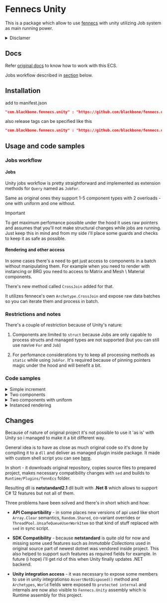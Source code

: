 # Fennecs Unity

This is a package which allow to use [fennecs](https://fennecs.tech/) with unity utilizing Job system as main running power.

<details>
    <summary>Disclamer</summary>

    According to original licence it's MIT so evend if `Unity dumb` i managed to make it work but with some [changes](#changes).
</details>
 
## Docs

Refer [original docs](https://fennecs.tech/docs/) to know how to work with this ECS.

Jobs workflow described in [section](#jobs-workflow) below.

## Installation

add to manifest.json
```json
"com.blackbone.fennecs.unity" : "https://github.com/blackbone/fennecs.unity.git"
```
also release tags can be specified like this
```json
"com.blackbone.fennecs.unity" : "https://github.com/blackbone/fennecs.unity.git#0.2.0-beta"
```

## Usage and code samples

### Jobs workflow

#### Jobs

Unity jobs workflow is pretty straightforward and implemented as extension methods for `Query` named as `JobFor`.

Same as original ones they support 1-5 component types with 2 overloads - one with uniform and one without.

> [!IMPORTANT]
> To get maximum perfomance possible under the hood it uses raw pointers and assumes that you'll not make structural changes while jobs are running. Just keep this in mind and from my side i'll place some guards and checks to keep it as safe as possible.

#### Rendering and other access

In some cases there's a need to get just access to components in a batch without manipulating them. For example when you need to render with instancing or BRG you need to access to Matrix and Mesh \ Material components.

There's new method called `CrossJoin` added for that.

It utilizes fennece's own `Archetype.CrossJoin` and expose raw data batches so you can iterate them and process in batch.

### Restrictions and notes

There's a couple of restriction because of Unity's nature:

1. Components are limited to `struct` because Jobs are only capable to process structs and managed types are not supported (but you can still use navive `For` and `Job`)

2. For perfomance considerations try to keep all processing methods as `static` while using `JobFor`. It's required because of pinning pointers magic under the hood and will benefit a bit.

### Code samples

<details>
    <summary>Simple increment</summary>

    ```csharp
    class Sample
    {
        private struct Component { public int value; }
        
        private readonly World world = new();
        private readonly Query<Component> components;

        public Sample() {
            var c = new Component { value = 0 };
            components = world.Query<Component>().Build();
            for (var i = 0; i < 128; i++)
                world.Spawn().Add(c);
        }

        public void Update()
        {
            components.For((ref Component c) => c.value++); // will run on main thread
            components.Job((ref Component c) => c.value++); // will run on thread pool
            components.JobFor((ref Component c) => c.value++); // will run with jobs
        }
    }
    ```
</details>

<details>
    <summary>Two components</summary>

    ```csharp
    class Sample
    {
        private struct Component1 { public int value; }
        private struct Component2 { public int value; }
        
        private readonly World world = new();
        private readonly Query<Component1, Component2> cross;

        public Sample()
        {
            var c1 = new Component1 { value = 0 };
            var c2 = new Component2 { value = 1 };
            cross = world.Query<Component1, Component2>().Build();
            for (var i = 0; i < 128; i++)
                world.Spawn().Add(c1).Add(c2);
        }

        public void Update()
        {
            cross.For((ref Component1 c1, ref Component2 c2) => c1.value += c2.value); // will run on main thread
            cross.Job((ref Component1 c1, ref Component2 c2) => c1.value += c2.value); // will run on thread pool
            cross.JobFor((ref Component1 c1, ref Component2 c2) => c1.value += c2.value); // will run with jobs
        }
    }
    ```
</details>

<details>
    <summary>Two components with uniform</summary>

    ```csharp
    class Sample
    {
        private struct Component1 { public int value; }
        private struct Component2 { public int value; }
        
        private struct Uniform
        {
            public int value;
        }
            
        private readonly World world = new();
        private readonly Query<Component1, Component2> cross;

        public Sample()
        {
            var c1 = new Component1 { value = 0 };
            var c2 = new Component2 { value = 1 };
            cross = world.Query<Component1, Component2>().Build();
            for (var i = 0; i < 128; i++)
                world.Spawn().Add(c1).Add(c2);
        }

        public void Update()
        {
            var uniform = new Uniform { value = 2 };
            cross.For((ref Component1 c1, ref Component2 c2, Uniform u) => c1.value += c2.value * u.value, uniform); // will run on main thread
            cross.Job((ref Component1 c1, ref Component2 c2, Uniform u) => c1.value += c2.value * u.value, uniform); // will run on thread pool
            cross.JobFor((ref Component1 c1, ref Component2 c2, Uniform u) => c1.value += c2.value * u.value, uniform); // will run with jobs
        }
    }
    ```
</details>

<details>
    <summary>Instanced rendering</summary>

    ```csharp
    using fennecs;
    using UnityEngine;

    class Sample : MonoBehaviour
    {
        private struct Position { public Vector3 value; }
        private struct Velocity { public Vector3 value; }

        [SerializeField] private Mesh mesh;
        [SerializeField] private Material material;
        
        private readonly World world = new();
        private readonly Query<Position, Velocity, Quaternion> rotationQuery;
        private readonly Query<Position, Quaternion, Matrix4x4> transformUpdateQuery;
        private readonly Query<Matrix4x4> transformQuery;

        public Sample()
        {
            rotationQuery = world.Query<Position, Velocity, Quaternion>().Build();
            transformUpdateQuery = world.Query<Position, Quaternion, Matrix4x4>().Build();
            transformQuery = world.Query<Matrix4x4>().Build();
        }

        public void Update()
        {
            rotationQuery.JobFor(UpdateRotation);
            transformUpdateQuery.JobFor(UpdateTransform);
            transformQuery.Cross(RenderBatch);
        }

        private static void UpdateRotation(ref Position position, ref Velocity velocity, ref Quaternion rotation)
            => rotation = Quaternion.FromToRotation(position.value, position.value + velocity.value);
        
        private static void UpdateTransform(ref Position position, ref Quaternion rotation, ref Matrix4x4 transform)
            => transform.SetTRS(position.value, rotation, Vector3.one);

        private void RenderBatch(Matrix4x4[] transforms, int count)
            => Graphics.DrawMeshInstanced(mesh, 0, material, transforms, count);
    }
    ```
</details>
 
## Changes

Because of nature of original project it's not possible to use it 'as is' with Unity so i managed to make it a bit different way.

General idea is to have as close as much original code so it's done by compiling it to a `dll` and deliver as managed plugin inside package.
It made with custom shell script you can see [here](https://github.com/blackbone/fennecs.unity/blob/main/sync.sh).

In short - it downloads original repository, copies source files to prepared project, makes necessary compatibility changes with `sed` and builds to `Runtime/Plugins/fennEcs` folder.

Resulting dll is **netstandard2.1** dll built with **.Net 8** which allows to support C# 12 features but not all of them.

Three problems have been solved and there's in short which and how:

* **API Compartibility** - in some places new versions of api used like short `Array.Clear` semantics, `Random.Shared`, co-variant overrides or `ThreadPool.UnsafeQueueUserWorkItem` so that kind of stuff replaced with `sed` in sync script.

* **SDK Compatibility** - because **netstandard** is quite old for now and missing some used features such as *Immutable Collections* used in original source part of newest dotnet was vendored inside project.
This also helped to support such features as required fields for example.
In future (i hope) i'll get rid of this when Unity finally updates .NET backend.

* **Unity integration access** - it was necessary to expose some members to use in unity integrationso `AssertNotDisposed()` method and `Archetypes`, `World` fields were exposed to `protected internal` and internals are now also visible to `Fennecs.Unity` assembly which is Runtime assembly for this project.
